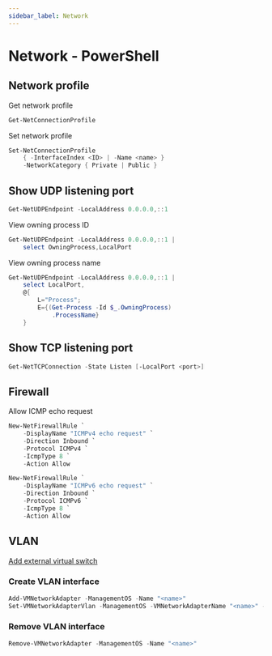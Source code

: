 ```yaml
---
sidebar_label: Network
---
```


# Network - PowerShell

## Network profile

Get network profile

```powershell
Get-NetConnectionProfile
```

Set network profile

```powershell
Set-NetConnectionProfile
    { -InterfaceIndex <ID> | -Name <name> }
    -NetworkCategory { Private | Public }
```

## Show UDP listening port

```powershell
Get-NetUDPEndpoint -LocalAddress 0.0.0.0,::1
```

View owning process ID

```powershell
Get-NetUDPEndpoint -LocalAddress 0.0.0.0,::1 | 
    select OwningProcess,LocalPort
```

View owning process name

```powershell
Get-NetUDPEndpoint -LocalAddress 0.0.0.0,::1 | 
    select LocalPort,
    @{
        L="Process";
        E={(Get-Process -Id $_.OwningProcess)
            .ProcessName}
    }
```

## Show TCP listening port

```powershell
Get-NetTCPConnection -State Listen [-LocalPort <port>]
```

## Firewall

Allow ICMP echo request

```powershell
New-NetFirewallRule `
    -DisplayName "ICMPv4 echo request" `
    -Direction Inbound `
    -Protocol ICMPv4 `
    -IcmpType 8 `
    -Action Allow

New-NetFirewallRule `
    -DisplayName "ICMPv6 echo request" `
    -Direction Inbound `
    -Protocol ICMPv6 `
    -IcmpType 8 `
    -Action Allow
```

## VLAN

[Add external virtual switch](../VirtualSwitch.md#add-external-virtual-switch)

### Create VLAN interface

```powershell
Add-VMNetworkAdapter -ManagementOS -Name "<name>"
Set-VMNetworkAdapterVlan -ManagementOS -VMNetworkAdapterName "<name>" -Access -VlanId <VLAN ID>
```

### Remove VLAN interface

```powershell
Remove-VMNetworkAdapter -ManagementOS -Name "<name>"
```

